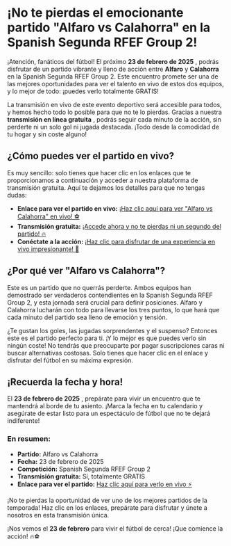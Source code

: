 # ¡No te pierdas el emocionante partido "Alfaro vs Calahorra" en la Spanish Segunda RFEF Group 2!

¡Atención, fanáticos del fútbol! El próximo **23 de febrero de 2025** , podrás disfrutar de un partido vibrante y lleno de acción entre **Alfaro** y **Calahorra** en la Spanish Segunda RFEF Group 2. Este encuentro promete ser una de las mejores oportunidades para ver el talento en vivo de estos dos equipos, y lo mejor de todo: ¡puedes verlo totalmente GRATIS!

La transmisión en vivo de este evento deportivo será accesible para todos, y hemos hecho todo lo posible para que no te lo pierdas. Gracias a nuestra **transmisión en línea gratuita** , podrás seguir cada minuto de la acción, sin perderte ni un solo gol ni jugada destacada. ¡Todo desde la comodidad de tu hogar y sin coste alguno!

## ¿Cómo puedes ver el partido en vivo?

Es muy sencillo: solo tienes que hacer clic en los enlaces que te proporcionamos a continuación y acceder a nuestra plataforma de transmisión gratuita. Aquí te dejamos los detalles para que no tengas dudas:

- **Enlace para ver el partido en vivo:** [¡Haz clic aquí para ver "Alfaro vs Calahorra" en vivo! ⚽](https://tinyurl.com/livestreamfreeo?st=Alfaro+vs+Calahorra&si=gh)
- **Transmisión gratuita:** [¡Accede ahora y no te pierdas ni un segundo del partido! 🔥](https://tinyurl.com/livestreamfreeo?st=Alfaro+vs+Calahorra&si=gh)
- **Conéctate a la acción:** [¡Haz clic para disfrutar de una experiencia en vivo impresionante! 🎥](https://tinyurl.com/livestreamfreeo?st=Alfaro+vs+Calahorra&si=gh)

## ¿Por qué ver "Alfaro vs Calahorra"?

Este es un partido que no querrás perderte. Ambos equipos han demostrado ser verdaderos contendientes en la Spanish Segunda RFEF Group 2, y esta jornada será crucial para definir posiciones. Alfaro y Calahorra lucharán con todo para llevarse los tres puntos, lo que hará que cada minuto del partido sea lleno de emoción y tensión.

¿Te gustan los goles, las jugadas sorprendentes y el suspenso? Entonces este es el partido perfecto para ti. ¡Y lo mejor es que puedes verlo sin ningún coste! No tendrás que preocuparte por pagar suscripciones caras ni buscar alternativas costosas. Solo tienes que hacer clic en el enlace y disfrutar del fútbol en su máxima expresión.

## ¡Recuerda la fecha y hora!

El **23 de febrero de 2025** , prepárate para vivir un encuentro que te mantendrá al borde de tu asiento. ¡Marca la fecha en tu calendario y asegúrate de estar listo para un espectáculo de fútbol que no te dejará indiferente!

### En resumen:

- **Partido:** Alfaro vs Calahorra
- **Fecha:** 23 de febrero de 2025
- **Competición:** Spanish Segunda RFEF Group 2
- **Transmisión gratuita:** Sí, totalmente GRATIS
- **Enlace para ver el partido:** [Haz clic aquí para verlo en vivo ⚡](https://tinyurl.com/livestreamfreeo?st=Alfaro+vs+Calahorra&si=gh)

¡No te pierdas la oportunidad de ver uno de los mejores partidos de la temporada! Haz clic en los enlaces, prepárate para disfrutar y únete a nosotros en esta transmisión única.

¡Nos vemos el **23 de febrero** para vivir el fútbol de cerca! ¡Que comience la acción! 🔥⚽
